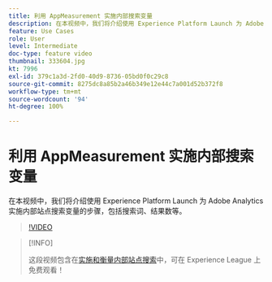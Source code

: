 ```yaml
---
title: 利用 AppMeasurement 实施内部搜索变量
description: 在本视频中，我们将介绍使用 Experience Platform Launch 为 Adobe Analytics 实施内部站点搜索变量的步骤，包括搜索词、结果数等。
feature: Use Cases
role: User
level: Intermediate
doc-type: feature video
thumbnail: 333604.jpg
kt: 7996
exl-id: 379c1a3d-2fd0-40d9-8736-05bd0f0c29c8
source-git-commit: 8275dc8a85b2a46b349e12e44c7a001d52b372f8
workflow-type: tm+mt
source-wordcount: '94'
ht-degree: 100%

---
```


# 利用 AppMeasurement 实施内部搜索变量

在本视频中，我们将介绍使用 Experience Platform Launch 为 Adobe Analytics 实施内部站点搜索变量的步骤，包括搜索词、结果数等。

>[!VIDEO](https://video.tv.adobe.com/v/333604/?quality=12&learn=on)

>[!INFO]
>
> 这段视频包含在[实施和衡量内部站点搜索](https://experienceleague.adobe.com/?recommended=Analytics-U-1-2021.1.search)中，可在 Experience League 上免费观看！